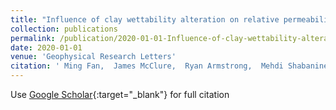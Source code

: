 ```yaml
---
title: "Influence of clay wettability alteration on relative permeability"
collection: publications
permalink: /publication/2020-01-01-Influence-of-clay-wettability-alteration-on-relative-permeability
date: 2020-01-01
venue: 'Geophysical Research Letters'
citation: ' Ming Fan,  James McClure,  Ryan Armstrong,  Mehdi Shabaninejad,  Laura Dalton,  Dustin Crandall,  Cheng Chen, &quot;Influence of clay wettability alteration on relative permeability.&quot; Geophysical Research Letters, 2020.'
---
```

Use [Google Scholar](https://scholar.google.com/scholar?q=Influence+of+clay+wettability+alteration+on+relative+permeability){:target="_blank"} for full citation